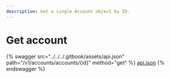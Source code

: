 ```yaml
---
description: Get a single Account object by ID.
---
```


# Get account



{% swagger src="../../../.gitbook/assets/api.json" path="/v1/accounts/accounts/{id}" method="get" %}
[api.json](../../../.gitbook/assets/api.json)
{% endswagger %}
